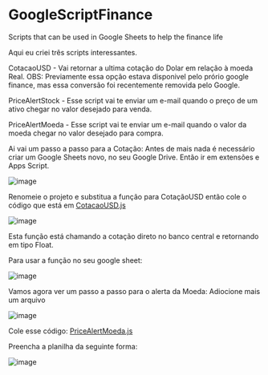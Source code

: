 # GoogleScriptFinance
Scripts that can be used in Google Sheets to help the finance life

Aqui eu criei três scripts interessantes.

CotacaoUSD - Vai retornar a ultima cotação do Dolar em relação à moeda Real. 
  OBS: Previamente essa opção estava disponivel pelo prório google finance, mas essa conversão foi recentemente removida pelo Google.

PriceAlertStock - Esse script vai te enviar um e-mail quando o preço de um ativo chegar no valor desejado para venda.

PriceAlertMoeda - Esse script vai te enviar um e-mail quando o valor da moeda chegar no valor desejado para compra.

Ai vai um passo a passo para a Cotação:
Antes de mais nada é necessário criar um Google Sheets novo, no seu Google Drive. Então ir em extensões e Apps Script.

![image](https://github.com/user-attachments/assets/cdb026f6-30aa-437d-865e-ce284ac2a9a4)

Renomeie o projeto e substitua a função para CotaçãoUSD então cole o código que está em [CotacaoUSD.js](https://github.com/marianalarab/GoogleScriptFinance/blob/main/src/CotacaoUSD.js)

![image](https://github.com/user-attachments/assets/112ce761-4ef1-4be4-b717-310a4ec84394)

Esta função está chamando a cotação direto no banco central e retornando em tipo Float.

Para usar a função no seu google sheet:

![image](https://github.com/user-attachments/assets/fe0d81b6-0e05-45d1-9f3e-004e84562745)



Vamos agora ver um passo a passo para o alerta da Moeda:
Adiocione mais um arquivo

![image](https://github.com/user-attachments/assets/5fadac0f-51c9-4f27-8560-e497a93bd5d6)

Cole esse código: [PriceAlertMoeda.js](https://github.com/marianalarab/GoogleScriptFinance/blob/main/src/PriceAlertMoeda.js)

Preencha a planilha da seguinte forma:

![image](https://github.com/user-attachments/assets/fc4d690e-dacf-49a2-805e-8c4edd793e1e)

